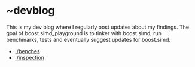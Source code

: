 # ~devblog

This is my dev blog where I regularly post updates about my findings. The goal of boost.simd_playground is to tinker with boost.simd, run benchmarks, tests and eventually suggest updates for boost.simd.

- [./benches](./benches)
- [./inspection](./inspection)
